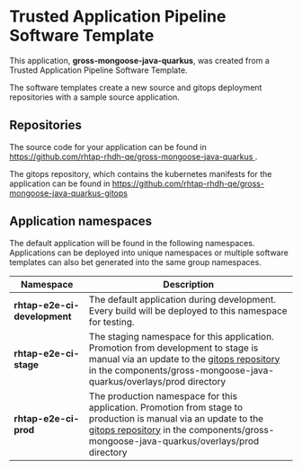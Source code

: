 # Trusted Application Pipeline Software Template

This application, **gross-mongoose-java-quarkus**, was created from a Trusted Application Pipeline Software Template.

The software templates create a new source and gitops deployment repositories with a sample source application. 

## Repositories

The source code for your application can be found in [https://github.com/rhtap-rhdh-qe/gross-mongoose-java-quarkus ](https://github.com/rhtap-rhdh-qe/gross-mongoose-java-quarkus ).
 
The gitops repository, which contains the kubernetes manifests for the application can be found in 
[https://github.com/rhtap-rhdh-qe/gross-mongoose-java-quarkus-gitops ](https://github.com/rhtap-rhdh-qe/gross-mongoose-java-quarkus-gitops ) 

## Application namespaces 

The default application will be found in the following namespaces. Applications can be deployed into unique namespaces or multiple software templates can also bet generated into the same group namespaces.  

|  Namespace   |  Description   |  
| -------- | -------- |   
| **rhtap-e2e-ci-development** | The default application during development. Every build will be deployed to this namespace for testing. | 
| **rhtap-e2e-ci-stage** | The staging namespace for this application. Promotion from development to stage is manual via an update to the [gitops repository](https://github.com/rhtap-rhdh-qe/gross-mongoose-java-quarkus-gitops ) in the components/gross-mongoose-java-quarkus/overlays/prod directory |  
| **rhtap-e2e-ci-prod** | The production namespace for this application. Promotion from stage to production is manual via an update to the [gitops repository](https://github.com/rhtap-rhdh-qe/gross-mongoose-java-quarkus-gitops ) in the components/gross-mongoose-java-quarkus/overlays/prod directory | 